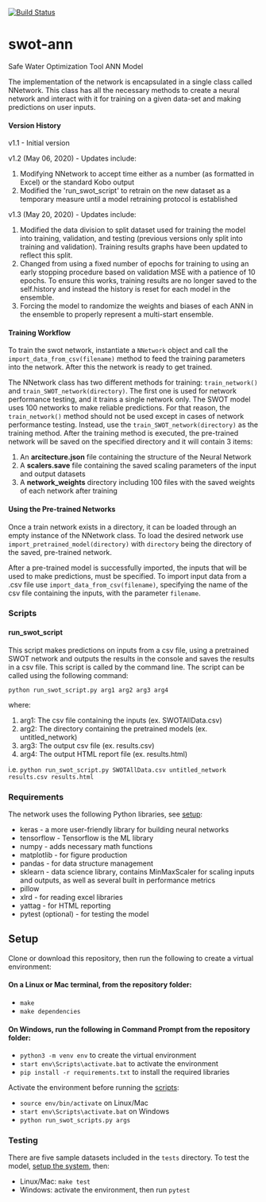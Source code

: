 [![Build Status](https://dev.azure.com/safeh2o/SWOT/_apis/build/status/safeh2o.swot-ann?branchName=main)](https://dev.azure.com/safeh2o/SWOT/_build/latest?definitionId=10&branchName=main)

# swot-ann
Safe Water Optimization Tool ANN Model

The implementation of the network is encapsulated in a single class called
NNetwork. This class has all the necessary methods to create a neural network
and interact with it for training on a given data-set and making predictions 
on user inputs.

#### Version History

v1.1 - Initial version

v1.2 (May 06, 2020) - Updates include:
  1. Modifying NNetwork to accept time either as a number (as formatted in Excel) or the standard Kobo output
  2. Modified the 'run_swot_script' to retrain on the new dataset as a temporary measure until a model retraining protocol is established
  
v1.3 (May 20, 2020) - Updates include:
  1. Modified the data division to split dataset used for training the model into training, validation, and testing (previous versions only split into training and validation). Training results graphs have been updated to reflect this split.
  2. Changed from using a fixed number of epochs for training to using an early stopping procedure based on validation MSE with a patience of 10 epochs. To ensure this works, training results are no longer saved to the self.history and instead the history is reset for each model in the ensemble.
  3. Forcing the model to randomize the weights and biases of each ANN in the ensemble to properly represent a multi-start ensemble.


#### Training Workflow

To train the swot network, instantiate a `NNetwork` object and call the 
`import_data_from_csv(filename)` method to feed the training parameters
into the network. After this the network is ready to get trained.

The NNetwork class has two different methods for training: `train_network()`
and `train_SWOT_network(directory)`. The first one is used for network performance testing,
and it trains a single network only. The SWOT model uses 100 networks to make 
reliable predictions. For that reason, the `train_network()` method should not be
used except in cases of network performance testing. Instead, use the 
`train_SWOT_network(directory)` as the training method. After the training
method is executed, the pre-trained network will be saved on the specified 
directory and it will contain 3 items:
1. An **arcitecture.json** file containing the structure of the Neural Network
2. A **scalers.save** file containing the saved scaling parameters of the input and output datasets
3. A **network_weights** directory including 100 files with the saved weights of each network after training

#### Using the Pre-trained Networks

Once a train network exists in a directory, it can be loaded through an empty instance of the NNetwork class.
To load the desired network use `import_pretrained_model(directory)` with `directory` being the
directory of the saved, pre-trained network.

After a pre-trained model is successfully imported, the inputs that will be used to make predictions,
must be specified. To import input data from a .csv file use `import_data_from_csv(filename)`, specifying
the name of the csv file containing the inputs, with the parameter `filename`.

### Scripts

#### run_swot_script

This script makes predictions on inputs from a csv file, using a pretrained SWOT network and 
outputs the results in the console and saves the results in a csv file. This script is called by
the command line. The script can be called using the following command:

`python run_swot_script.py arg1 arg2 arg3 arg4`

where:
1. arg1: The csv file containing the inputs (ex. SWOTAllData.csv)
2. arg2: The directory containing the pretrained models (ex. untitled_network)
3. arg3: The output csv file (ex. results.csv)
4. arg4: The output HTML report file (ex. results.html)

i.e. `python run_swot_script.py SWOTAllData.csv untitled_network results.csv results.html`

### Requirements

The network uses the following Python libraries, see [setup](#setup):
- keras - a more user-friendly library for building neural networks
- tensorflow - Tensorflow is the ML library
- numpy - adds necessary math functions
- matplotlib - for figure production
- pandas - for data structure management
- sklearn - data science library, contains MinMaxScaler for scaling inputs and outputs, as well as several built in performance metrics
- pillow
- xlrd - for reading excel libraries
- yattag - for HTML reporting
- pytest (optional) - for testing the model

## Setup

Clone or download this repository, then run the following to create a virtual environment:

#### On a Linux or Mac terminal, from the repository folder:
- `make`
- `make dependencies`

#### On Windows, run the following in Command Prompt from the repository folder:
- `python3 -m venv env` to create the virtual environment
- `start env\Scripts\activate.bat` to activate the environment
- `pip install -r requirements.txt` to install the required libraries

Activate the environment before running the [scripts](#scripts):
- `source env/bin/activate` on Linux/Mac
- `start env\Scripts\activate.bat` on Windows
- `python run_swot_scripts.py args`


### Testing

There are five sample datasets included in the `tests` directory. To test the model, [setup the system](#setup), then:
- Linux/Mac: `make test`
- Windows: activate the environment, then run `pytest`
